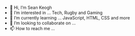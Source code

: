 - 👋 Hi, I’m Sean Keogh
- 👀 I’m interested in ... Tech, Rugby and Gaming
- 🌱 I’m currently learning ... JavaScript, HTML, CSS and more
- 💞️ I’m looking to collaborate on ... 
- 📫 How to reach me ...

<!---
Koggy9/Koggy9 is a ✨ special ✨ repository because its `README.md` (this file) appears on your GitHub profile.
You can click the Preview link to take a look at your changes.
--->
